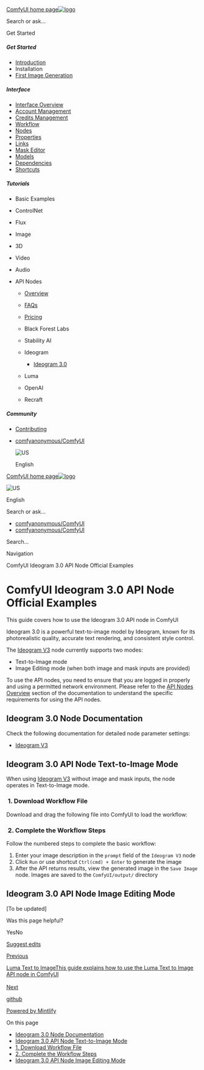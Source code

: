 [ComfyUI home page![logo](https://mintlify.s3.us-west-1.amazonaws.com/dripart/logo.png)](http://docs.comfy.org/)

Search or ask...

Get Started

##### Get Started

- [Introduction](http://docs.comfy.org/get_started/introduction)
- Installation
- [First Image Generation](http://docs.comfy.org/get_started/first_generation)

##### Interface

- [Interface Overview](http://docs.comfy.org/interface/overview)
- [Account Management](http://docs.comfy.org/interface/user)
- [Credits Management](http://docs.comfy.org/interface/credits)
- [Workflow](http://docs.comfy.org/essentials/core-concepts/workflow)
- [Nodes](http://docs.comfy.org/essentials/core-concepts/nodes)
- [Properties](http://docs.comfy.org/essentials/core-concepts/properties)
- [Links](http://docs.comfy.org/essentials/core-concepts/links)
- [Mask Editor](http://docs.comfy.org/interface/maskeditor)
- [Models](http://docs.comfy.org/essentials/core-concepts/models)
- [Dependencies](http://docs.comfy.org/essentials/core-concepts/dependencies)
- [Shortcuts](http://docs.comfy.org/interface/shortcuts)

##### Tutorials

- Basic Examples
- ControlNet
- Flux
- Image
- 3D
- Video
- Audio
- API Nodes
  
  - [Overview](http://docs.comfy.org/tutorials/api-nodes/overview)
  - [FAQs](http://docs.comfy.org/tutorials/api-nodes/faq)
  - [Pricing](http://docs.comfy.org/tutorials/api-nodes/pricing)
  - Black Forest Labs
  - Stability AI
  - Ideogram
    
    - [Ideogram 3.0](http://docs.comfy.org/tutorials/api-nodes/ideogram/ideogram-v3)
  - Luma
  - OpenAI
  - Recraft

##### Community

- [Contributing](http://docs.comfy.org/community/contributing)

<!--THE END-->

- [comfyanonymous/ComfyUI](https://github.com/comfyanonymous/ComfyUI)
  
  ![US](https://purecatamphetamine.github.io/country-flag-icons/1x1/US.svg)
  
  English

[ComfyUI home page![logo](https://mintlify.s3.us-west-1.amazonaws.com/dripart/logo.png)](http://docs.comfy.org/)

![US](https://purecatamphetamine.github.io/country-flag-icons/1x1/US.svg)

English

Search or ask...

- [comfyanonymous/ComfyUI](https://github.com/comfyanonymous/ComfyUI)
- [comfyanonymous/ComfyUI](https://github.com/comfyanonymous/ComfyUI)

Search...

Navigation

ComfyUI Ideogram 3.0 API Node Official Examples

# ComfyUI Ideogram 3.0 API Node Official Examples

This guide covers how to use the Ideogram 3.0 API node in ComfyUI

Ideogram 3.0 is a powerful text-to-image model by Ideogram, known for its photorealistic quality, accurate text rendering, and consistent style control.

The [Ideogram V3](http://docs.comfy.org/built-in-nodes/api-node/image/ideogram/ideogram-v3) node currently supports two modes:

- Text-to-Image mode
- Image Editing mode (when both image and mask inputs are provided)

To use the API nodes, you need to ensure that you are logged in properly and using a permitted network environment. Please refer to the [API Nodes Overview](http://docs.comfy.org/tutorials/api-nodes/overview) section of the documentation to understand the specific requirements for using the API nodes.

## [​](http://docs.comfy.org#ideogram-3-0-node-documentation) Ideogram 3.0 Node Documentation

Check the following documentation for detailed node parameter settings:

- [Ideogram V3](http://docs.comfy.org/built-in-nodes/api-node/image/ideogram/ideogram-v3)

## [​](http://docs.comfy.org#ideogram-3-0-api-node-text-to-image-mode) Ideogram 3.0 API Node Text-to-Image Mode

When using [Ideogram V3](http://docs.comfy.org/built-in-nodes/api-node/image/ideogram/ideogram-v3) without image and mask inputs, the node operates in Text-to-Image mode.

### [​](http://docs.comfy.org#1-download-workflow-file) 1. Download Workflow File

Download and drag the following file into ComfyUI to load the workflow:

### [​](http://docs.comfy.org#2-complete-the-workflow-steps) 2. Complete the Workflow Steps

Follow the numbered steps to complete the basic workflow:

1. Enter your image description in the `prompt` field of the `Ideogram V3` node
2. Click `Run` or use shortcut `Ctrl(cmd) + Enter` to generate the image
3. After the API returns results, view the generated image in the `Save Image` node. Images are saved to the `ComfyUI/output/` directory

## [​](http://docs.comfy.org#ideogram-3-0-api-node-image-editing-mode) Ideogram 3.0 API Node Image Editing Mode

\[To be updated]

Was this page helpful?

YesNo

[Suggest edits](https://github.com/comfy-org/docs/edit/main/tutorials/api-nodes/ideogram/ideogram-v3.mdx)

[Previous](http://docs.comfy.org/tutorials/api-nodes/stability-ai/stable-diffusion-3-5-image)

[Luma Text to ImageThis guide explains how to use the Luma Text to Image API node in ComfyUI  
\
Next](http://docs.comfy.org/tutorials/api-nodes/luma/luma-text-to-image)

[github](https://github.com/comfyanonymous/ComfyUI/)

[Powered by Mintlify](https://mintlify.com/preview-request?utm_campaign=poweredBy&utm_medium=referral&utm_source=docs.comfy.org)

On this page

- [Ideogram 3.0 Node Documentation](http://docs.comfy.org#ideogram-3-0-node-documentation)
- [Ideogram 3.0 API Node Text-to-Image Mode](http://docs.comfy.org#ideogram-3-0-api-node-text-to-image-mode)
- [1. Download Workflow File](http://docs.comfy.org#1-download-workflow-file)
- [2. Complete the Workflow Steps](http://docs.comfy.org#2-complete-the-workflow-steps)
- [Ideogram 3.0 API Node Image Editing Mode](http://docs.comfy.org#ideogram-3-0-api-node-image-editing-mode)